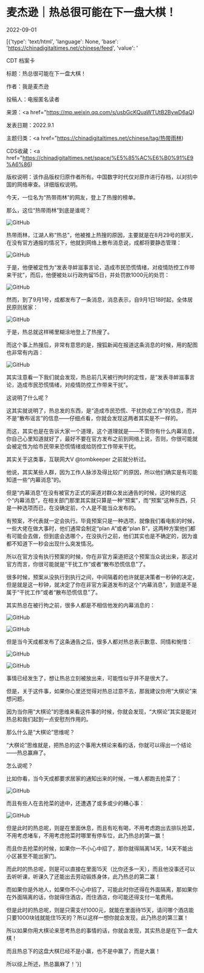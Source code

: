 # 麦杰逊｜热总很可能在下一盘大棋！

2022-09-01

[{'type': 'text/html', 'language': None, 'base': 'https://chinadigitaltimes.net/chinese/feed', 'value': '

CDT 档案卡

标题：热总很可能在下一盘大棋！

作者：我是麦杰逊

投稿人：电报匿名读者

来源：<a href="https://mp.weixin.qq.com/s/usbGcKQuaWTUtB2BywD6aQ)

发表日期：2022.9.1

主题归类：<a href="https://chinadigitaltimes.net/chinese/tag/热带雨林)

CDS收藏：<a href="https://chinadigitaltimes.net/space/%E5%85%AC%E6%B0%91%E9%A6%86)

版权说明：该作品版权归原作者所有。中国数字时代仅对原作进行存档，以对抗中国的网络审查。详细版权说明。





今天，一位名为“热带雨林”的网友，登上了热搜的榜单。

那么，这位“热带雨林”到底是谁呢？

![GitHub](https://chinadigitaltimes.net/chinese/files/2022/09/post-686416-6310880e17d04.png)

热带雨林，江湖人称“热总”，他被推上热搜的原因，主要就是在8月29号的那天，在没有官方通报的情况下，他就到网络上散布消息说，成都将要静态管理：

![GitHub](https://chinadigitaltimes.net/chinese/files/2022/09/post-686416-6310880e2defd.png)

于是，他便被定性为“发表寻衅滋事言论，造成市民恐慌情绪，对疫情防控工作带来干扰”，而后，他便被处以行政拘留15日，并处罚款1000元的处罚：

![GitHub](https://chinadigitaltimes.net/chinese/files/2022/09/post-686416-6310880e36af6.png)

然而，到了9月1号，成都发布了一条消息，消息表示，自9月1日18时起，全体居民原则居家：

![GitHub](https://chinadigitaltimes.net/chinese/files/2022/09/post-686416-6310880e407df.png)

于是，热总就这样稀里糊涂地登上了热搜了。

而这个事上热搜后，非常有意思的是，搜狐新闻在报道这条消息的时候，用的配图也非常有内涵：

![GitHub](https://chinadigitaltimes.net/chinese/files/2022/09/post-686416-6310880e5994f.png)

其实注意看一下我们就会发现，热总前几天被行拘时的定性，是“发表寻衅滋事言论，造成市民恐慌情绪，对疫情防控工作带来干扰”。

这说明了什么呢？

这其实就说明了，热总发的东西，是“造成市民恐慌、干扰防疫工作”的信息，而并不是“散布谣言”的信息——仔细点看，你就会发现这两者其实是不一样的。

而这，其实也是在告诉大家一个道理，这个道理就是——不管你有什么内幕消息，你自己心里知道就好了，最好不要在官方发布之前到网络上说，否则，你很可能就会被定性为给市民带来恐慌情绪或给防控工作带来干扰。

其实关于这类事，互联网大V @tombkeeper 之前就分析过。

他说，其实某些人群，因为工作人脉涉及得比较广的原因，所以他们确实是有可能知道一些“内幕消息”的。

但是“内幕消息”在没有被官方正式的渠道对群众发出通告的时候，这时候的这个“内幕消息”，在相关部门那里其实就只算是一种“预案”，而“预案”这种东西，只是一种选项而已，在没确定前，个人是不能当众发布的。

有预案，不代表就一定会执行。毕竟预案只是一种选项，就像我们看电影的时候，一些大佬在做大事时，他们通常会制定“plan A”或者“plan B”，这两种方案他们都有可能会去做，但到底会选哪个，在没执行之前，他们其实也是不确定的，因为谁都不知道下一秒会出现什么突发情况。

所以在官方没有执行预案的时候，你在非官方渠道把这个预案当众说出来，那这对官方而言，你很可能就是“干扰工作”或者“散布恐慌信息”了。

很多时候，预案从没执行到执行之间，中间隔着的也许就是决策者一秒钟的决定，但是就是这一秒钟，就决定了你在非官方渠道发布的这个“内幕消息”，到底是不是属于“干扰工作”或者“散布恐慌信息”了。

其实热总在被行拘之前，很多人都是不相信他发的内幕消息的：

![GitHub](https://chinadigitaltimes.net/chinese/files/2022/09/post-686416-6310880e66659.png)

![GitHub](https://chinadigitaltimes.net/chinese/files/2022/09/post-686416-6310880e79734.png)

但是当今天成都发布了这条通告之后，很多人都对热总表示歉意、同情和惋惜：

![GitHub](https://chinadigitaltimes.net/chinese/files/2022/09/post-686416-6310880e82b45.png)

![GitHub](https://chinadigitaltimes.net/chinese/files/2022/09/post-686416-6310880e9268b.png)

事情已经发生了，想让热总立刻被放出来，可能性似乎并不是很大了。

但是，关于这件事，如果你心里还觉得对热总过意不去，那我建议你用“大棋论”来想问题。

因为当你用“大棋论”的思维来看这件事的时候，你就会发现，“大棋论”其实是能对热总和我们起到一点安慰剂作用的。

那么什么是“大棋论”思维呢？

“大棋论”思维就是，把热总的这个事用大棋论来看的话，你就可以得出一个结论——热总赢麻了。

怎么说呢？

比如你看，当今天成都要求居家的通知出来的时候，一堆人都跑去抢菜了：

![GitHub](https://chinadigitaltimes.net/chinese/files/2022/09/post-686416-6310880eabd81.png)

而且有些人在去抢菜的途中，还遭遇了或多或少的糟心事：

![GitHub](https://chinadigitaltimes.net/chinese/files/2022/09/post-686416-6310880eb9ffd.png)

但是此时的热总呢，则是在里面休息，而且有吃有喝，不用考虑跑出去排队抢菜，不用考虑堵车，不用考虑抢菜时哪里有停车位，此乃热总的第一赢！

而且你去抢菜的时候，如果你一不小心中招了，那你就得隔离14天，14天不能出小区甚至不能出家门。

而此时的热总呢，则是可以直接在里面15天（比你还多一天），而且他没事还可以去听听课，听课久了还能出去劳动锻炼身体，此乃热总的第二赢！

而如果你是外地人，如果你不小心中招了，可能此时你还得在外面隔离，那如果你在外面隔离的话，你就得住酒店，而住酒店，你可能还得支付一笔费用。

但是此时的热总呢，则是只需支付1000元，就能在里面待15天，请问哪个酒店能只要1000块钱就能住15天的？所以这样一想你就会发现，此乃热总的第三赢！

所以如果你用大棋论来思考热总的事情的话，你就会发现，其实热总是在下一盘大棋！

而且热总下的这盘大棋已经不是小赢，也不是中赢了，而是大赢！

所以综上所述，热总赢麻了！'}]